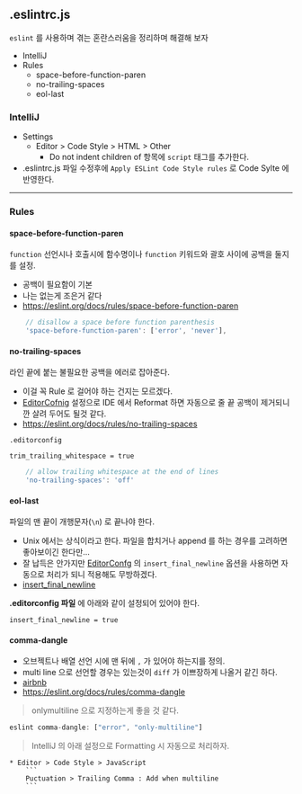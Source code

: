 ## .eslintrc.js

`eslint` 를 사용하며 겪는 혼란스러움을 정리하며 해결해 보자

- IntelliJ
- Rules
  - space-before-function-paren
  - no-trailing-spaces
  - eol-last


### IntelliJ

* Settings
  * Editor > Code Style > HTML > Other
    * Do not indent children of 항목에 ```script``` 태그를 추가한다.
* .eslintrc.js 파일 수정후에 ```Apply ESLint Code Style rules``` 로 Code Sylte 에 반영한다.

---

### Rules

#### space-before-function-paren

```function``` 선언시나 호출시에 함수명이나 ```function``` 키워드와 괄호 사이에 공백을 둘지를 설정.

* 공백이 필요함이 기본
* 나는 없는게 조은거 같다
* https://eslint.org/docs/rules/space-before-function-paren

```javascript
    // disallow a space before function parenthesis
    'space-before-function-paren': ['error', 'never'],
```

#### no-trailing-spaces

라인 끝에 붙는 불필요한 공백을 에러로 잡아준다. 

* 이걸 꼭 Rule 로 걸어야 하는 건지는 모르겠다. 
* [EditorCofnig](https://editorconfig.org/) 설정으로 IDE 에서 Reformat 하면 자동으로 줄 끝 공백이 제거되니깐 살려 두어도 될것 같다.
* https://eslint.org/docs/rules/no-trailing-spaces

```.editorconfig```
```
trim_trailing_whitespace = true
```

```javascript
    // allow trailing whitespace at the end of lines 
    'no-trailing-spaces': 'off'
```

#### eol-last

파일의 맨 끝이 개행문자(```\n```) 로 끝나야 한다.

* Unix 에서는 상식이라고 한다. 파일을 합치거나 append 를 하는 경우를 고려하면 좋아보이긴 한다만... 
* 잘 납득은 안가지만 [EditorConfg](https://editorconfig.org/) 의 ```insert_final_newline``` 옵션을 사용하면 자동으로 처리가 되니 적용해도 무방하겠다.
* [insert_final_newline](https://github.com/editorconfig/editorconfig/wiki/EditorConfig-Properties)

**.editorconfig 파일** 에 아래와 같이 설정되어 있어야 한다.
```
insert_final_newline = true
```
#### comma-dangle

* 오브젝트나 배열 선언 시에 맨 뒤에 `,` 가 있어야 하는지를 정의.
* multi line 으로 선언할 경우는 있는것이 `diff` 가 이쁘장하게 나올거 같긴 하다.
* [airbnb](https://github.com/airbnb/javascript#commas--dangling)
* https://eslint.org/docs/rules/comma-dangle

> onlymultiline 으로 지정하는게 좋을 것 같다.

```javascript
eslint comma-dangle: ["error", "only-multiline"]
```

> IntelliJ 의 아래 설정으로 Formatting 시 자동으로 처리하자.

    * Editor > Code Style > JavaScript
        ```
        Puctuation > Trailing Comma : Add when multiline
        ```
